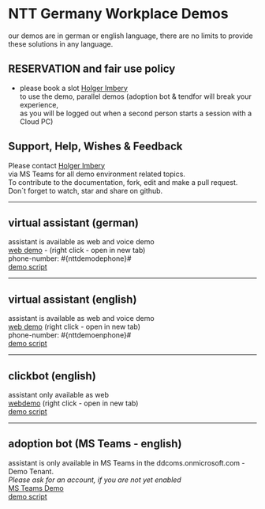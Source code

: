 # NTT Germany Workplace Demos

our demos are in german or english language, there are no limits to provide these solutions in any language.

## RESERVATION and fair use policy
   - please book a slot [Holger Imbery](mailto:holger.imbery@global.ntt?subject=[nttdemo]%20Booking%20of%20Slot)    
     to use the demo, parallel demos (adoption bot &    tendfor will break your experience,    
     as you will be logged out when a second person starts a session with a Cloud PC)
      

## Support, Help, Wishes & Feedback

   Please contact [Holger Imbery](mailto:holger.imbery@global.ntt?subject=[nttdemo]%20Feedback)   
   via MS Teams for all demo environment related topics.   
   To contribute to the documentation, fork, edit and make a pull request.   
   Don´t forget to watch, star and share on github.

    
---

## virtual assistant (german)
assistant is available as web and voice demo   
[web demo](https://www.nttdemo.de/german) - (right click - open in new tab)   
phone-number: #{nttdemodephone}#   
[demo script](/script_de/)

---

## virtual assistant (english)
assistant is available as web and voice demo  
[web demo](https://www.nttdemo.de/english) (right click - open in new tab)   
phone-number: #{nttdemoenphone}#   
[demo script](/script_en/)

---

## clickbot (english)
assistant only available as web   
[webdemo](https://www.nttdemo.de/englishclick) (right click - open in new tab)   
[demo script](/script_en_click/)

---   

## adoption bot (MS Teams - english)
assistant is only available in MS Teams in the ddcoms.onmicrosoft.com - Demo Tenant.   
*Please ask for an account, if you are not yet enabled*   
[MS Teams Demo](#{nttdemoteams}#)   
[demo script](/script_en_teams)
